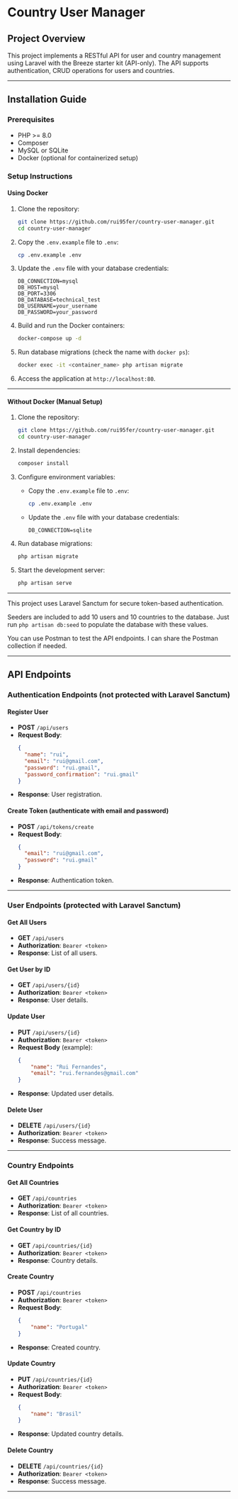 # Country User Manager

## Project Overview
This project implements a RESTful API for user and country management using Laravel with the Breeze starter kit (API-only). 
The API supports authentication, CRUD operations for users and countries.

---

## Installation Guide

### Prerequisites
- PHP >= 8.0
- Composer
- MySQL or SQLite
- Docker (optional for containerized setup)

### Setup Instructions

#### Using Docker

1. Clone the repository:
   ```bash
   git clone https://github.com/rui95fer/country-user-manager.git
   cd country-user-manager
   ```

2. Copy the `.env.example` file to `.env`:
   ```bash
   cp .env.example .env
   ```

3. Update the `.env` file with your database credentials:
   ```env
   DB_CONNECTION=mysql
   DB_HOST=mysql
   DB_PORT=3306
   DB_DATABASE=technical_test
   DB_USERNAME=your_username
   DB_PASSWORD=your_password
   ```

4. Build and run the Docker containers:
   ```bash
   docker-compose up -d
   ```

5. Run database migrations (check the name with `docker ps`):
   ```bash
   docker exec -it <container_name> php artisan migrate
   ```

6. Access the application at `http://localhost:80`.

---

#### Without Docker (Manual Setup)

1. Clone the repository:
   ```bash
   git clone https://github.com/rui95fer/country-user-manager.git
   cd country-user-manager
   ```

2. Install dependencies:
   ```bash
   composer install
   ```

3. Configure environment variables:
    - Copy the `.env.example` file to `.env`:
      ```bash
      cp .env.example .env
      ```
    - Update the `.env` file with your database credentials:
      ```env
      DB_CONNECTION=sqlite
      ```

4. Run database migrations:
   ```bash
   php artisan migrate
   ```

5. Start the development server:
   ```bash
   php artisan serve
   ```

---

This project uses Laravel Sanctum for secure token-based authentication.

Seeders are included to add 10 users and 10 countries to the database.
Just run `php artisan db:seed` to populate the database with these values.

You can use Postman to test the API endpoints.
I can share the Postman collection if needed.

---

## API Endpoints

### Authentication Endpoints (not protected with Laravel Sanctum)

#### Register User
- **POST** `/api/users`
- **Request Body**:
  ```json
  {
    "name": "rui",
    "email": "rui@gmail.com",
    "password": "rui.gmail",
    "password_confirmation": "rui.gmail"
  }
  ```
- **Response**: User registration.

#### Create Token (authenticate with email and password)
- **POST** `/api/tokens/create`
- **Request Body**:
  ```json
  {
    "email": "rui@gmail.com",
    "password": "rui.gmail"
  }
  ```
- **Response**: Authentication token.

---

### User Endpoints (protected with Laravel Sanctum)

#### Get All Users
- **GET** `/api/users`
- **Authorization**: `Bearer <token>`
- **Response**: List of all users.

#### Get User by ID
- **GET** `/api/users/{id}`
- **Authorization**: `Bearer <token>`
- **Response**: User details.

#### Update User
- **PUT** `/api/users/{id}`
- **Authorization**: `Bearer <token>`
- **Request Body** (example):
  ```json
  {
      "name": "Rui Fernandes",
      "email": "rui.fernandes@gmail.com"
  }
  ```
- **Response**: Updated user details.

#### Delete User
- **DELETE** `/api/users/{id}`
- **Authorization**: `Bearer <token>`
- **Response**: Success message.

---

### Country Endpoints

#### Get All Countries
- **GET** `/api/countries`
- **Authorization**: `Bearer <token>`
- **Response**: List of all countries.

#### Get Country by ID
- **GET** `/api/countries/{id}`
- **Authorization**: `Bearer <token>`
- **Response**: Country details.

#### Create Country
- **POST** `/api/countries`
- **Authorization**: `Bearer <token>`
- **Request Body**:
  ```json
  {
      "name": "Portugal"
  }
  ```
- **Response**: Created country.

#### Update Country
- **PUT** `/api/countries/{id}`
- **Authorization**: `Bearer <token>`
- **Request Body**:
  ```json
  {
      "name": "Brasil"
  }
  ```
- **Response**: Updated country details.

#### Delete Country
- **DELETE** `/api/countries/{id}`
- **Authorization**: `Bearer <token>`
- **Response**: Success message.

---
